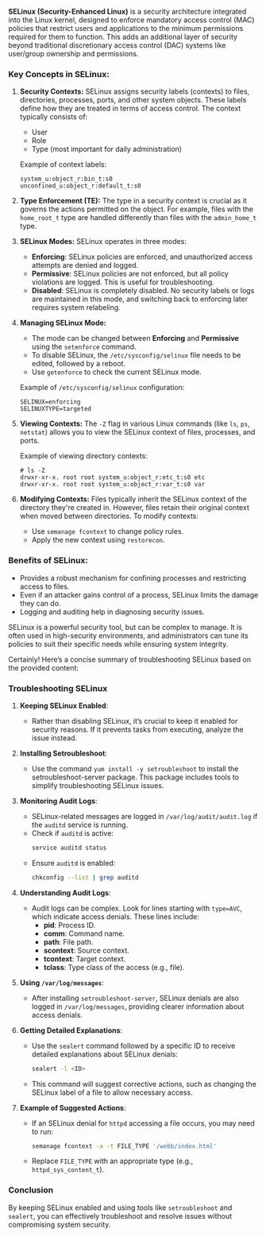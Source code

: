 **SELinux (Security-Enhanced Linux)** is a security architecture integrated into the Linux kernel, designed to enforce mandatory access control (MAC) policies that restrict users and applications to the minimum permissions required for them to function. This adds an additional layer of security beyond traditional discretionary access control (DAC) systems like user/group ownership and permissions.

### Key Concepts in SELinux:

1. **Security Contexts:**
   SELinux assigns security labels (contexts) to files, directories, processes, ports, and other system objects. These labels define how they are treated in terms of access control. The context typically consists of:
   - User
   - Role
   - Type (most important for daily administration)

   Example of context labels:
   ```
   system_u:object_r:bin_t:s0
   unconfined_u:object_r:default_t:s0
   ```

2. **Type Enforcement (TE):**
   The type in a security context is crucial as it governs the actions permitted on the object. For example, files with the `home_root_t` type are handled differently than files with the `admin_home_t` type.

3. **SELinux Modes:**
   SELinux operates in three modes:
   - **Enforcing**: SELinux policies are enforced, and unauthorized access attempts are denied and logged.
   - **Permissive**: SELinux policies are not enforced, but all policy violations are logged. This is useful for troubleshooting.
   - **Disabled**: SELinux is completely disabled. No security labels or logs are maintained in this mode, and switching back to enforcing later requires system relabeling.

4. **Managing SELinux Mode:**
   - The mode can be changed between **Enforcing** and **Permissive** using the `setenforce` command.
   - To disable SELinux, the `/etc/sysconfig/selinux` file needs to be edited, followed by a reboot.
   - Use `getenforce` to check the current SELinux mode.

   Example of `/etc/sysconfig/selinux` configuration:
   ```
   SELINUX=enforcing
   SELINUXTYPE=targeted
   ```

5. **Viewing Contexts:**
   The `-Z` flag in various Linux commands (like `ls`, `ps`, `netstat`) allows you to view the SELinux context of files, processes, and ports.

   Example of viewing directory contexts:
   ```
   # ls -Z
   drwxr-xr-x. root root system_u:object_r:etc_t:s0 etc
   drwxr-xr-x. root root system_u:object_r:var_t:s0 var
   ```

6. **Modifying Contexts:**
   Files typically inherit the SELinux context of the directory they're created in. However, files retain their original context when moved between directories. To modify contexts:
   - Use `semanage fcontext` to change policy rules.
   - Apply the new context using `restorecon`.

### Benefits of SELinux:
- Provides a robust mechanism for confining processes and restricting access to files.
- Even if an attacker gains control of a process, SELinux limits the damage they can do.
- Logging and auditing help in diagnosing security issues.

SELinux is a powerful security tool, but can be complex to manage. It is often used in high-security environments, and administrators can tune its policies to suit their specific needs while ensuring system integrity.



Certainly! Here’s a concise summary of troubleshooting SELinux based on the provided content:

### Troubleshooting SELinux

1. **Keeping SELinux Enabled**: 
   - Rather than disabling SELinux, it’s crucial to keep it enabled for security reasons. If it prevents tasks from executing, analyze the issue instead.

2. **Installing Setroubleshoot**: 
   - Use the command `yum install -y setroubleshoot` to install the setroubleshoot-server package. This package includes tools to simplify troubleshooting SELinux issues.

3. **Monitoring Audit Logs**: 
   - SELinux-related messages are logged in `/var/log/audit/audit.log` if the `auditd` service is running.
   - Check if `auditd` is active: 
     ```bash
     service auditd status
     ```
   - Ensure `auditd` is enabled:
     ```bash
     chkconfig --list | grep auditd
     ```

4. **Understanding Audit Logs**: 
   - Audit logs can be complex. Look for lines starting with `type=AVC`, which indicate access denials. These lines include:
     - **pid**: Process ID.
     - **comm**: Command name.
     - **path**: File path.
     - **scontext**: Source context.
     - **tcontext**: Target context.
     - **tclass**: Type class of the access (e.g., file).

5. **Using `/var/log/messages`**:
   - After installing `setroubleshoot-server`, SELinux denials are also logged in `/var/log/messages`, providing clearer information about access denials.

6. **Getting Detailed Explanations**:
   - Use the `sealert` command followed by a specific ID to receive detailed explanations about SELinux denials:
     ```bash
     sealert -l <ID>
     ```
   - This command will suggest corrective actions, such as changing the SELinux label of a file to allow necessary access.

7. **Example of Suggested Actions**:
   - If an SELinux denial for `httpd` accessing a file occurs, you may need to run:
     ```bash
     semanage fcontext -a -t FILE_TYPE '/webb/index.html'
     ```
   - Replace `FILE_TYPE` with an appropriate type (e.g., `httpd_sys_content_t`).

### Conclusion
By keeping SELinux enabled and using tools like `setroubleshoot` and `sealert`, you can effectively troubleshoot and resolve issues without compromising system security.